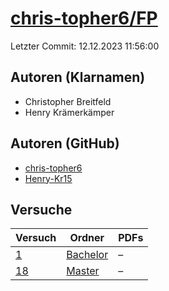 # [chris-topher6/FP](https://github.com/chris-topher6/FP)

Letzter Commit: 12.12.2023 11:56:00

## Autoren (Klarnamen)
- Christopher Breitfeld
- Henry Krämerkämper

## Autoren (GitHub)
- [chris-topher6](https://github.com/chris-topher6)
- [Henry-Kr15](https://github.com/Henry-Kr15)

## Versuche

|       Versuch        |                               Ordner                               |PDFs|
|----------------------|--------------------------------------------------------------------|----|
|[1](../../versuch/1)  |[Bachelor](https://github.com/chris-topher6/FP/tree/master/Bachelor)|–   |
|[18](../../versuch/18)|[Master](https://github.com/chris-topher6/FP/tree/master/Master)    |–   |
